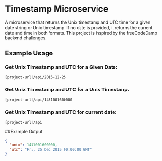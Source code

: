 # Timestamp Microservice

A microservice that returns the Unix timestamp and UTC time for a given date string or Unix timestamp. If no date is provided, it returns the current date and time in both formats. This project is inspired by the freeCodeCamp backend challenges.

## Example Usage

### Get Unix Timestamp and UTC for a Given Date:
```bash
[project-url]/api/2015-12-25
```
### Get Unix Timestamp and UTC for a Unix Timestanp:
```bash
[project-url]/api/1451001600000
```
### Get Unix Timestamp and UTC for current date:
```bash
[project-url]/api
```
##Example Output
```json
{
  "unix": 1451001600000,
  "utc": "Fri, 25 Dec 2015 00:00:00 GMT"
}
```


